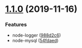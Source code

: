 # [1.1.0](https://github.com/kuan1/kuan-node-utils/compare/v1.0.0...v1.1.0) (2019-11-16)


### Features

* node-logger ([988d2c6](https://github.com/kuan1/kuan-node-utils/commit/988d2c69c74c9b21cba0d0e385a9ad6c3652a56e))
* node-mysql ([54fdaed](https://github.com/kuan1/kuan-node-utils/commit/54fdaed89c2698be297dd368478f8dbdcc7160d6))



